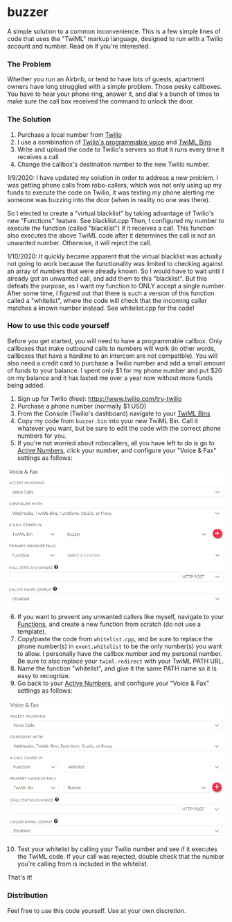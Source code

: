 # buzzer
A simple solution to a common inconvenience. This is a few simple lines of code that uses the "TwiML" markup language, designed to run with a Twilio account and number. Read on if you're interested.

### The Problem
Whether you run an Airbnb, or tend to have lots of guests, apartment owners have long struggled with a simple problem. Those pesky callboxes. You have to hear your phone ring, answer it, and dial `9` a bunch of times to make sure the call box received the command to unlock the door.

### The Solution
1. Purchase a local number from [Twilio](https://www.twilio.com/)
2. I use a combination of [Twilio's programmable voice](https://www.twilio.com/voice) and [TwiML Bins](https://www.twilio.com/docs/voice/twiml)
3. Write and upload the code to Twilio's servers so that it runs every time it receives a call
4. Change the callbox's destination number to the new Twilio number. 

1/9/2020: I have updated my solution in order to address a new problem. I was getting phone calls from robo-callers, which was not only using up my funds to execute the code on Twilio, it was texting my phone alerting me someone was buzzing into the door (when in reality no one was there).

So I elected to create a "virtual blacklist" by taking advantage of Twilio's new "Functions" feature. See blacklist.cpp
Then, I configured my number to execute the function (called "blacklist") if it receives a call. This function also executes the above TwiML code after it determines the call is not an unwanted number. Otherwise, it will reject the call.

1/10/2020: It quickly became apparent that the virtual blacklist was actually not going to work because the functionality was limited to checking against an array of numbers that were already known. So I would have to wait until I already got an unwanted call, and add them to this "blacklist". But this defeats the purpose, as I want my function to ONLY accept a single number. After some time, I figured out that there is such a version of this function called a "whitelist", where the code will check that the incoming caller matches a known number instead. See whitelist.cpp for the code!

### How to use this code yourself

Before you get started, you will need to have a programmable callbox. Only callboxes that make outbound calls to numbers will work (in other words, callboxes that have a hardline to an intercom are not compatible).
You will also need a credit card to purchase a Twilio number and add a small amount of funds to your balance. I spent only $1 for my phone number and put $20 on my balance and it has lasted me over a year now without more funds being added.

1. Sign up for Twilio (free): https://www.twilio.com/try-twilio
2. Purchase a phone number (normally $1 USD)
3. From the Console (Twilio's dashboard) navigate to your [TwiML Bins](https://www.twilio.com/console/twiml-bins)
4. Copy my code from `buzzer.bin` into your new TwiML Bin. Call it whatever you want, but be sure to edit the code with the correct phone numbers for you.
5. If you're not worried about robocallers, all you have left to do is go to [Active Numbers](https://www.twilio.com/console/phone-numbers/incoming), click your number, and configure your "Voice & Fax" settings as follows:

![twiml only settings](https://github.com/gemcosta/buzzer/blob/master/twiml_settings.png)

6. If you want to prevent any unwanted callers like myself, navigate to your [Functions](https://www.twilio.com/console/functions/manage), and create a new function from scratch (do not use a template).
7. Copy/paste the code from `whitelist.cpp`, and be sure to replace the phone number(s) in `event.whitelist` to be the only number(s) you want to allow. I personally have the callbox number and my personal number. Be sure to also replace your `twiml.redirect` with your TwiML PATH URL.
8. Name the function "whitelist", and give it the same PATH name so it is easy to recognize.
9. Go back to your [Active Numbers](https://www.twilio.com/console/phone-numbers/incoming), and configure your "Voice & Fax" settings as follows:

![whitelist settings](https://github.com/gemcosta/buzzer/blob/master/whitelist_settings.png)

10. Test your whitelist by calling your Twilio number and see if it executes the TwiML code. If your call was rejected, double check that the number you're calling from is included in the whitelist. 

That's it! 


### Distribution
Feel free to use this code yourself. Use at your own discretion.
